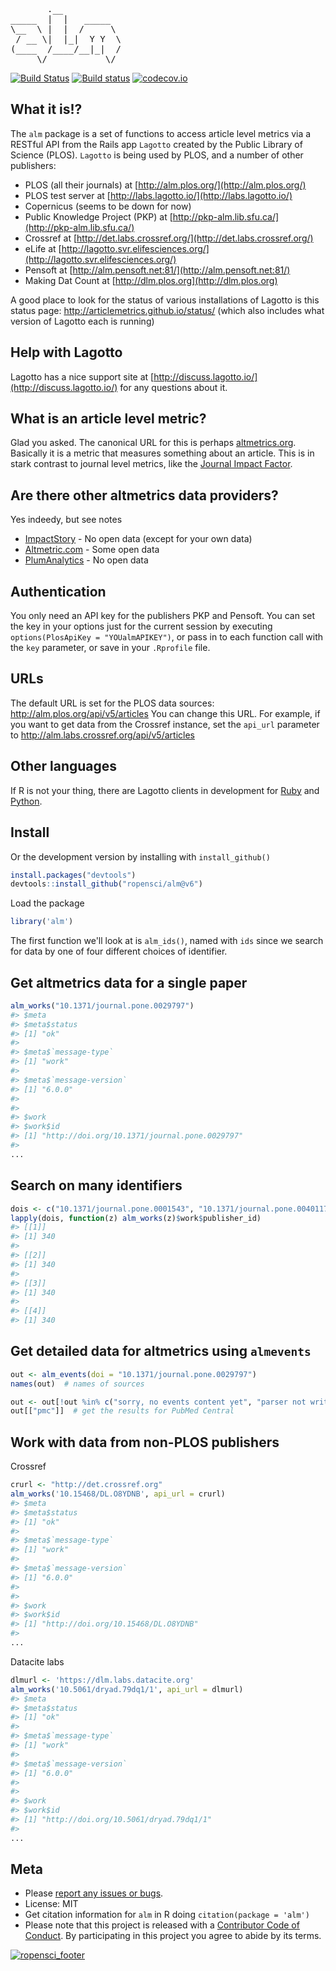 

<pre>
       .__
_____  |  |   _____
\__  \ |  |  /     \
 / __ \|  |_|  Y Y  \
(____  /____/__|_|  /
     \/           \/
</pre>

[![Build Status](https://api.travis-ci.org/ropensci/alm.png?branch=v6)](https://travis-ci.org/ropensci/alm?branch=v6)
[![Build status](https://ci.appveyor.com/api/projects/status/w7mrpr5owh9deepq/branch/v6)](https://ci.appveyor.com/project/sckott/alm/branch/v6)
[![codecov.io](https://codecov.io/github/ropensci/alm/coverage.svg?branch=v6)](https://codecov.io/github/ropensci/alm?branch=v6)

## What it is!?

The `alm` package is a set of functions to access article level metrics via a RESTful API from the Rails app `Lagotto` created by the Public Library of Science (PLOS). `Lagotto` is being used by PLOS, and a number of other publishers:

* PLOS (all their journals) at [http://alm.plos.org/](http://alm.plos.org/)
* PLOS test server at [http://labs.lagotto.io/](http://labs.lagotto.io/)
* Copernicus (seems to be down for now)
* Public Knowledge Project (PKP) at [http://pkp-alm.lib.sfu.ca/](http://pkp-alm.lib.sfu.ca/)
* Crossref at [http://det.labs.crossref.org/](http://det.labs.crossref.org/)
* eLife at [http://lagotto.svr.elifesciences.org/](http://lagotto.svr.elifesciences.org/)
* Pensoft at [http://alm.pensoft.net:81/](http://alm.pensoft.net:81/)
* Making Dat Count at [http://dlm.plos.org](http://dlm.plos.org)

A good place to look for the status of various installations of Lagotto is this status page: http://articlemetrics.github.io/status/ (which also includes what version of Lagotto each is running)

## Help with Lagotto

Lagotto has a nice support site at [http://discuss.lagotto.io/](http://discuss.lagotto.io/) for any questions about it.

## What is an article level metric?

Glad you asked. The canonical URL for this is perhaps [altmetrics.org](http://altmetrics.org/manifesto/). Basically it is a metric that measures something about an article. This is in stark contrast to journal level metrics, like the [Journal Impact Factor](http://www.wikiwand.com/en/Impact_factor).

## Are there other altmetrics data providers?

Yes indeedy, but see notes

+ [ImpactStory](http://impactstory.org/) - No open data (except for your own data)
+ [Altmetric.com](http://altmetric.com/) - Some open data
+ [PlumAnalytics](http://www.plumanalytics.com/) - No open data

## Authentication

You only need an API key for the publishers PKP and Pensoft. You can set the key in your options just for the current session by executing `options(PlosApiKey = "YOUalmAPIKEY")`, or pass in to each function call with the `key` parameter, or save in your `.Rprofile` file.

## URLs

The default URL is set for the PLOS data sources: http://alm.plos.org/api/v5/articles
You can change this URL. For example, if you want to get data from the Crossref instance, set the `api_url` parameter to http://alm.labs.crossref.org/api/v5/articles

## Other languages

If R is not your thing, there are Lagotto clients in development for [Ruby](https://github.com/articlemetrics/lagotto-rb) and [Python](https://github.com/articlemetrics/pyalm).

## Install

Or the development version by installing with `install_github()`


```r
install.packages("devtools")
devtools::install_github("ropensci/alm@v6")
```

Load the package


```r
library('alm')
```

The first function we'll look at is `alm_ids()`, named with `ids` since we search for data by one of four different choices of identifier.

## Get altmetrics data for a single paper


```r
alm_works("10.1371/journal.pone.0029797")
#> $meta
#> $meta$status
#> [1] "ok"
#> 
#> $meta$`message-type`
#> [1] "work"
#> 
#> $meta$`message-version`
#> [1] "6.0.0"
#> 
#> 
#> $work
#> $work$id
#> [1] "http://doi.org/10.1371/journal.pone.0029797"
#> 
...
```

## Search on many identifiers


```r
dois <- c("10.1371/journal.pone.0001543", "10.1371/journal.pone.0040117", "10.1371/journal.pone.0029797", "10.1371/journal.pone.0039395")
lapply(dois, function(z) alm_works(z)$work$publisher_id)
#> [[1]]
#> [1] 340
#> 
#> [[2]]
#> [1] 340
#> 
#> [[3]]
#> [1] 340
#> 
#> [[4]]
#> [1] 340
```

## Get detailed data for altmetrics using `almevents`


```r
out <- alm_events(doi = "10.1371/journal.pone.0029797")
names(out)  # names of sources
```


```r
out <- out[!out %in% c("sorry, no events content yet", "parser not written yet")]  # remove those with no data
out[["pmc"]]  # get the results for PubMed Central
```

## Work with data from non-PLOS publishers

Crossref


```r
crurl <- "http://det.crossref.org"
alm_works('10.15468/DL.O8YDNB', api_url = crurl)
#> $meta
#> $meta$status
#> [1] "ok"
#> 
#> $meta$`message-type`
#> [1] "work"
#> 
#> $meta$`message-version`
#> [1] "6.0.0"
#> 
#> 
#> $work
#> $work$id
#> [1] "http://doi.org/10.15468/DL.O8YDNB"
#> 
...
```

Datacite labs


```r
dlmurl <- 'https://dlm.labs.datacite.org'
alm_works('10.5061/dryad.79dq1/1', api_url = dlmurl)
#> $meta
#> $meta$status
#> [1] "ok"
#> 
#> $meta$`message-type`
#> [1] "work"
#> 
#> $meta$`message-version`
#> [1] "6.0.0"
#> 
#> 
#> $work
#> $work$id
#> [1] "http://doi.org/10.5061/dryad.79dq1/1"
#> 
...
```

## Meta

* Please [report any issues or bugs](https://github.com/ropensci/alm/issues).
* License: MIT
* Get citation information for `alm` in R doing `citation(package = 'alm')`
* Please note that this project is released with a [Contributor Code of Conduct](CONDUCT.md). By participating in this project you agree to abide by its terms.

[![ropensci_footer](http://ropensci.org/public_images/github_footer.png)](http://ropensci.org)
